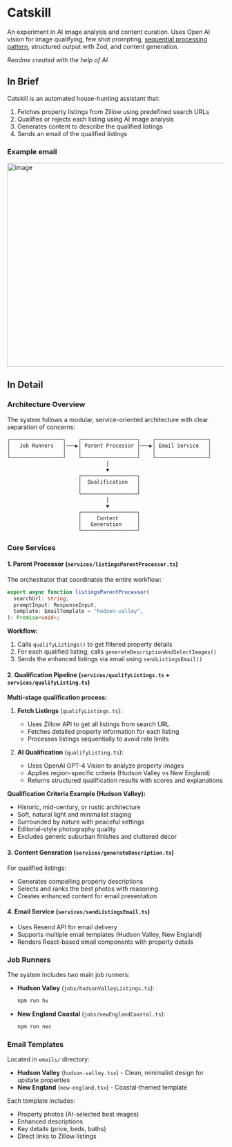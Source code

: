 # Catskill

An experiment in AI image analysis and content curation. Uses Open AI vision for image qualifying, few shot prompting, [sequential processing pattern](https://ai-sdk.dev/docs/agents/workflows#sequential-processing-chains), structured output with Zod, and content generation.

_Readme created with the help of AI._

## In Brief

Catskill is an automated house-hunting assistant that:

1. Fetches property listings from Zillow using predefined search URLs
2. Qualifies or rejects each listing using AI image analysis
3. Generates content to describe the qualified listings
4. Sends an email of the qualified listings

### Example email
<img width="690" height="472" alt="image" src="https://github.com/user-attachments/assets/9edb65b6-74b7-4610-b7f5-9d1d0314aeb9" />

## In Detail

### Architecture Overview

The system follows a modular, service-oriented architecture with clear separation of concerns:

```
┌─────────────────┐    ┌──────────────────┐    ┌─────────────────┐
│   Job Runners   │───▶│ Parent Processor │───▶│ Email Service   │
│                 │    │                  │    │                 │
└─────────────────┘    └──────────────────┘    └─────────────────┘
                                │
                                ▼
                       ┌──────────────────┐
                       │  Qualification   │
                       │                  │
                       └──────────────────┘
                                │
                                ▼
                       ┌──────────────────┐
                       │     Content      │
                       │   Generation     │           
                       └──────────────────┘
```

### Core Services

#### 1. **Parent Processor** (`services/listingsParentProcessor.ts`)

The orchestrator that coordinates the entire workflow:

```typescript
export async function listingsParentProcessor(
  searchUrl: string,
  promptInput: ResponseInput,
  template: EmailTemplate = "hudson-valley",
): Promise<void>;
```

**Workflow:**

1. Calls `qualifyListings()` to get filtered property details
2. For each qualified listing, calls `generateDescriptionAndSelectImages()`
3. Sends the enhanced listings via email using `sendListingsEmail()`

#### 2. **Qualification Pipeline** (`services/qualifyListings.ts` + `services/qualifyListing.ts`)

**Multi-stage qualification process:**

1. **Fetch Listings** (`qualifyListings.ts`):
   - Uses Zillow API to get all listings from search URL
   - Fetches detailed property information for each listing
   - Processes listings sequentially to avoid rate limits

2. **AI Qualification** (`qualifyListing.ts`):
   - Uses OpenAI GPT-4 Vision to analyze property images
   - Applies region-specific criteria (Hudson Valley vs New England)
   - Returns structured qualification results with scores and explanations

**Qualification Criteria Example (Hudson Valley):**

- Historic, mid-century, or rustic architecture
- Soft, natural light and minimalist staging
- Surrounded by nature with peaceful settings
- Editorial-style photography quality
- Excludes generic suburban finishes and cluttered décor

#### 3. **Content Generation** (`services/generateDescription.ts`)

For qualified listings:

- Generates compelling property descriptions
- Selects and ranks the best photos with reasoning
- Creates enhanced content for email presentation

#### 4. **Email Service** (`services/sendListingsEmail.ts`)

- Uses Resend API for email delivery
- Supports multiple email templates (Hudson Valley, New England)
- Renders React-based email components with property details

### Job Runners

The system includes two main job runners:

- **Hudson Valley** (`jobs/hudsonValleyListings.ts`):
  ```bash
  npm run hv
  ```
- **New England Coastal** (`jobs/newEnglandCoastal.ts`):
  ```bash
  npm run nec
  ```

### Email Templates

Located in `emails/` directory:

- **Hudson Valley** (`hudson-valley.tsx`) - Clean, minimalist design for upstate properties
- **New England** (`new-england.tsx`) - Coastal-themed template

Each template includes:

- Property photos (AI-selected best images)
- Enhanced descriptions
- Key details (price, beds, baths)
- Direct links to Zillow listings
